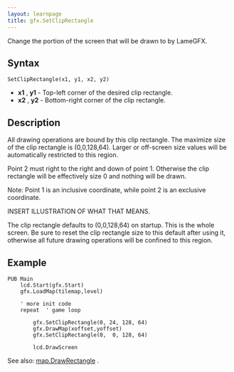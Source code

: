 ```yaml
---
layout: learnpage
title: gfx.SetClipRectangle
--- 
```


Change the portion of the screen that will be drawn to by LameGFX.

## Syntax

    SetClipRectangle(x1, y1, x2, y2)

-   **x1** , **y1** - Top-left corner of the desired clip rectangle.
-   **x2** , **y2** - Bottom-right corner of the clip rectangle.

## Description

All drawing operations are bound by this clip rectangle. The maximize
size of the clip rectangle is (0,0,128,64). Larger or off-screen size
values will be automatically restricted to this region.

Point 2 must right to the right and down of point 1. Otherwise the clip
rectangle will be effectively size 0 and nothing will be drawn.

Note: Point 1 is an inclusive coordinate, while point 2 is an exclusive
coordinate.

INSERT ILLUSTRATION OF WHAT THAT MEANS.

The clip rectangle defaults to (0,0,128,64) on startup. This is the
whole screen. Be sure to reset the clip rectangle size to this default
after using it, otherwise all future drawing operations will be confined
to this region.

## Example

    PUB Main
        lcd.Start(gfx.Start)
        gfx.LoadMap(tilemap,level) 
     
        ' more init code
        repeat  ' game loop

            gfx.SetClipRectangle(0, 24, 128, 64)
            gfx.DrawMap(xoffset,yoffset)
            gfx.SetClipRectangle(0,  0, 128, 64)
     
            lcd.DrawScreen

See also: [map.DrawRectangle](map.DrawRectangle.html) .


